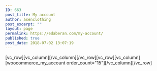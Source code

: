 ```yaml
---
ID: 663
post_title: My account
author: asenclothing
post_excerpt: ""
layout: page
permalink: https://edaberan.com/my-account/
published: true
post_date: 2018-07-02 13:07:19
---
```

[vc_row][vc_column][/vc_column][/vc_row][vc_row][vc_column][woocommerce_my_account order_count="15"][/vc_column][/vc_row]